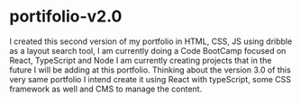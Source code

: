 # portifolio-v2.0


I created this second version of my portfolio in HTML, CSS, JS using dribble as a layout search tool, 
I am currently doing a Code BootCamp focused on React, TypeScript and Node I am currently creating projects that in the future I will be adding at this portfolio.
Thinking about the version 3.0 of this very same portfolio I intend create it using React with typeScript, some CSS framework as well and CMS to manage the content.

